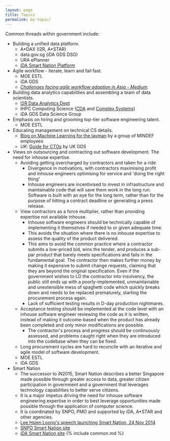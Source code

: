 ```yaml
---
layout: page
title: Topics
permalink: by-topic/
---
```


Common threads within government include:

* Building a unified data platform.
    * A\*DAX (I2R, A*STAR)
    * data.gov.sg (iDA GDS DSG)
    * URA ePlanner
    * [iDA Smart Nation Platform](https://www.ida.gov.sg/~/media/Files/About%20Us/Newsroom/Media%20Releases/2014/0617_smartnation/AnnexA_sn.pdf)
* Agile workflow - iterate, learn and fail fast.
    * MOE ESTL
    * iDA GDS
    * *[Challenges facing agile workflow adoption in Asia - Medium](https://medium.com/software-craftmanship/scrum-does-not-work-here-in-asia-72d7bccccb4d).*
* Building data analytics capabilities and assembling a team of data scientists.
    * [I2R Data Analytics Dept](http://datam.i2r.a-star.edu.sg/)
    * IHPC Computing Science ([CDA](http://www.a-star.edu.sg/ihpc/Research/Computing-Science-CS/Cross-disciplinary-Data-intensive-Analytics-CDA-Group/Overview.aspx) and [Complex Systems](http://www.a-star.edu.sg/ihpc/cxsy))
    * iDA GDS Data Science Group
* Emphasis on hiring and grooming top-tier software engineering talent.
    * MOE ESTL
* Educating management on technical CS details.
    * [Blog on Machine Learning for the layman](https://annalyzin.wordpress.com/) by a group of MINDEF employees
    * *UK*: [Guide for CTOs](https://www.gov.uk/service-manual/chief-technology-officers) by UK GDS
* Views on outsourcing and contracting out software development. The need for inhouse expertise.
    * Avoiding getting overcharged by contractors and taken for a ride
        * Divergence in motivations, with contractors maximising profit and inhouse engineers optimising for service and 'doing the right thing'
        * Inhouse engineers are incentivised to invest in infrastructure and maintainable code that will save them work in the long run. Software is built with an eye for the long term, rather than for the purpose of hitting a contract deadline or generating a press release.
    * View contractors as a force multiplier, rather than providing expertise not available inhouse.
        * Inhouse software engineers should be technically capable of implementing it themselves if needed to or given adequate time.
        * This avoids the situation where there is no inhouse expertise to assess the quality of the product delivered.
        * This aims to avoid the common practice where a contractor submits a low-priced bid, wins the tender, and produces a sub-par product that barely meets specifications and fails in the fundamental goal. The contractor then makes further money by making it expensive to submit change requests, claiming that they are beyond the original specification. Even if the government wishes to LD the contractor into insolvency, the public still ends up with a poorly-implemented, unmaintainable and unextensible mess of spaghetti code which quickly breaks down and needs to be replaced prematurely, starting the procurement process again.
        * Lack of sufficient testing results in D-day production nightmares.
    * Acceptance testing should be implemented at the code level with an inhouse software engineer reviewing the code as it is written, instead of making it outcome-based when the product has already been completed and only minor modifications are possible.
        * The contractor's process and progress should be continuously assessed, and problems caught right when they are introduced into the codebase when they can be fixed.
    * Long procurement cycles are hard to reconcile with an iterative and agile model of software development.
    * MOE ESTL
    * iDA GDS
* Smart Nation
    * The successor to iN2015, Smart Nation describes a better Singapore made possible through greater access to data, greater citizen participation in government and a government that leverages technology capabilities to better serve citizens.
    * It is a major impetus driving the need for inhouse software engineering expertise in order to best leverage opportunities made possible through the application of computer science.
    * It is coordinated by SNPO, PMO and supported by iDA, A\*STAR and other agencies.
    * [Lee Hsien Loong's speech launching Smart Nation, 24 Nov 2014](http://www.pmo.gov.sg/mediacentre/transcript-prime-minister-lee-hsien-loongs-speech-smart-nation-launch-24-november)
    * [SNPO Smart Nation site](http://www.pmo.gov.sg/smartnation)
    * [iDA Smart Nation site](https://www.ida.gov.sg/smartnation)
{% include common.md %}
